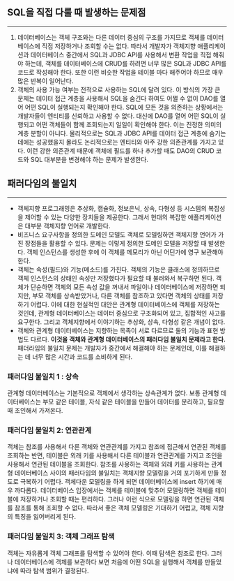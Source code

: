## SQL을 직접 다룰 때 발생하는 문제점

---

1. 데이터베이스는 객체 구조와는 다른 데이터 중심의 구조를 가지므로 객체를 데이터베이스에 직접 저장하거나 조회할 수는 없다. 따라서 개발자가 객체지향 애플리케이션과 데이터베이스 중간에서 SQL과 JDBC API를 사용해서 변환 작업을 직접 해줘야 하는데, 객체를 데이터베이스에 CRUD를 하려면 너무 많은 SQL과 JDBC API를 코드로 작성해야 한다. 또한 이런 비슷한 작업을 테이블 마다 해주어야 하므로 매우 많은 반복이 일어난다. 
2. 객체의 사용 가능 여부는 전적으로 사용하는 SQL에 달려 있다. 이 방식의 가장 큰 문제는 데이터 접근 계층을 사용해서 SQL을 숨긴다 하여도 어쩔 수 없이 DAO를 열어 어떤 SQL이 실행되는지 확인해야 한다. SQL에 모든 것을 의존하는 상황에서는 개발자들이 엔티티를 신뢰하고 사용할 수 없다. 대신에 DAO를 열어 어떤 SQL이 실행되고 어떤 객체들이 함께 조회되는지 일일이 확인해야 한다. 이는 진정한 의미의 계층 분할이 아니다. 물리적으로는 SQL과 JDBC API를 데이터 접근 계층에 숨기는 데에는 성공했을지 몰라도 논리적으로는 엔티티와 아주 강한 의존관계를 가지고 있다. 이런 강한 의존관계 때문에 객체에 필드를 하나 추가할 때도 DAO의 CRUD 코드와 SQL 대부분을 변경해야 하는 문제가 발생한다. 

## 패러다임의 불일치

---

- 객체지향 프로그래밍은 추상화, 캡슐화, 정보은닉, 상속, 다형성 등 시스템의 복잡성을 제어할 수 있는 다양한 장치들을 제공한다. 그래서 현대의 복잡한 애플리케이션은 대부분 객체지향 언어로 개발한다.
- 비즈니스 요구사항을 정의한 도메인 모델도 객체로 모델링하면 객체지향 언어가 가진 장점들을 활용할 수 있다. 문제는 이렇게 정의한 도메인 모델을 저장할 때 발생한다. 객체 인스턴스를 생성한 후에 이 객체를 메모리가 아닌 어딘가에 영구 보관해야 한다.
- 객체는 속성(필드)와 기능(메소드)를 가진다. 객체의 기능은 클래스에 정의하므로 객체 인스턴스의 상태인 속성만 저장했다가 필요할 때 불러와서 복구하면 된다. 객체가 단순하면 객체의 모든 속성 값을 꺼내서 파일이나 데이터베이스에 저장하면 되지만, 부모 객체를 상속받았거나, 다른 객체를 참조하고 있다면 객체의 상태를 저장하기 어렵다. 이에 대한 현실적인 대안은 관계형 데이터베이스에 객체를 저장하는 것인데, 관계형 데이터베이스는 데이터 중심으로 구조화되어 있고, 집합적인 사고를 요구한다. 그리고 객체지향에서 이야기하는 추상화, 상속, 다형성 같은 개념이 없다.
- 객체와 관계형 데이터베이스는 지향하는 목족이 서로 다르므로 둘의 기능과 표현 방법도 다르다.  **이것을 객체와 관계형 데이터베이스의 패러다임 불일치 문제라고 한다.** 패더라임의 불일치 문제는 개발자가 중간에서 해결해야 하는 문제인데, 이를 해결하는 데 너무 많은 시간과 코드를 소비하게 된다.

### 패러다임 불일치 1 : 상속

관계형 데이터베이스는 기본적으로 객체에서 생각하는 상속관계가 없다. 보통 관계형 데이터베이스는 부모 같은 테이블, 자식 같은 테이블을 만들어 데이터를 분리하고, 필요할 때 조인해서 가져온다. 

### 패러다임 불일치 2: 연관관계

객체는 참조를 사용해서 다른 객체와 연관관계를 가지고 참조에 접근해서 연관된 객체를 조회하는 반면, 테이블은 외래 키를 사용해서 다른 테이블과 연관관계를 가지고 조인을 사용해서 연관된 테이블을 조회한다. 참조를 사용하는 객체와 외래 키를 사용하는 관계형 데이터베이스 사이의 패러다임의 불일치는 객체지향 모델링을 거의 포기하게 만들 정도로 극복하기 어렵다. 객체다운 모델링을 하게 되면 데이터베이스에 insert 하기에 매우 까다롭다. 데이터베이스 입장에서는 객체를 테이블에 맞추어 모델링하면 객체를 테이블에 저장하거나 조회할 때는 편리하다. 그러나 이런 식으로 모델링을 하면 연관된 객체를 참조를 통해 조회할 수 없다. 따라서 좋은 객체 모델링은 기대하기 어렵고, 객체 지향의 특징을 잃어버리게 된다. 

### 패러다임 불일치 3: 객체 그래프 탐색

객체는 자유롭게 객체 그래프를 탐색할 수 있어야 한다. 이때 탐색은 참조로 한다. 그러나 데이터베이스에 객체를 보관하다 보면 처음에 어떤 SQL을 실행해서 객체를 만들었냐에 따라 탐색 범위가 결정된다.